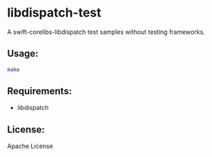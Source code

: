 libdispatch-test
================
A swift-corelibs-libdispatch test samples without testing frameworks.

Usage:
------
```bash
make
```

Requirements:
-------------
- libdispatch

License:
--------
Apache License
